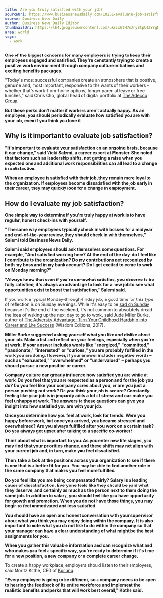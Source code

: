```yaml
---
title: Are you truly satisfied with your job?
sourceUri: https://www.businessnewsdaily.com/10251-evaluate-job-satisfaction.html
source: Business News Daily
author: Business News Daily Editor
thumbnailUri: https://lh4.googleusercontent.com/ukSzxGtH7uJryEtpU4ZYrgMIpuQY0tqiNRHt53Z5uDb36dEzUCuz16d_hCZdr37JnpoLDIr_U0FvRAdL1tN_lWnFkULYc68di-aUzzb5Up-ozezE9JPAdJypaAVOwYihpCw4lvaS
area: world
tags:
  - work
---
```


**One of the biggest concerns for many employers is trying to keep their employees engaged and satisfied. They're constantly trying to create a positive work environment through company culture initiatives and exciting benefits packages.**

"Today's most successful companies create an atmosphere that is positive, genuine and, most important, responsive to the wants of their workers – whether that's work-from-home options, longer parental leave or free lunches," said Chris Cho, global head of digital portfolio at [The Adecco Group](https://www.adeccogroup.com/).

**But these perks don't matter if workers aren't actually happy. As an employee, you should periodically evaluate how satisfied you are with your job, even if you think you love it.**

## **Why is it important to evaluate job satisfaction?**

**"It's important to evaluate your satisfaction on an ongoing basis, because it can change," said Vicki Salemi, a career expert at Monster. She noted that factors such as leadership shifts, not getting a raise when you expected one and additional work responsibilities can all lead to a change in satisfaction.**

**When an employee is satisfied with their job, they remain more loyal to the organization. If employees become dissatisfied with the job early in their career, they may quickly look for a change in employment.**

## **How do I evaluate my job satisfaction?**

**One simple way to determine if you're truly happy at work is to have regular, honest check-ins with yourself.**

**"The same way employees typically check in with bosses for a midyear and end-of-the-year review, they should check in with themselves," Salemi told Business News Daily.**

**Salemi said employees should ask themselves some questions. For example, "Am I satisfied working here? At the end of the day, do I feel like I contribute to the organization? Do my contributions get recognized by both my boss and in my bank account? Do I get excited to come to work on Monday morning?"**

**"Always know that even if you're somewhat satisfied, you deserve to be fully satisfied; it's always an advantage to look for a new job to see what opportunities exist to boost that satisfaction," Salemi said.**

If you work a typical Monday-through-Friday job, a good time for this type of reflection is on Sunday evenings. While it's easy to be [sad on Sunday](https://www.businessnewsdaily.com/10208-weekend-work-life-balance.html) because it's the end of the weekend, it's not common to absolutely dread the idea of waking up the next day to go to work, said Jude Miller Burke, author of [The Adversity Advantage: Turn Your Childhood Hardship into Career and Life Success](https://www.amazon.com/Adversity-Advantage-Childhood-Hardship-Success/dp/1939548675?&tag=businessnewsdaily-20) (Wisdom Editions, 2017).

**Miller Burke suggested asking yourself what you like and dislike about your job. Make a list and reflect on your feelings, especially when you're at work. If your answer includes words like "energized," "committed," "passionate," "interested" or "curious," you are probably fulfilled in the work you are doing. However, if your answer includes negative words – such as "exhausted," "overwhelmed" or "undervalued" – perhaps you should pursue a new position or career.**

**Company culture can greatly influence how satisfied you are while at work. Do you feel that you are respected as a person and for the job you do? Do you feel like your company cares about you, or are you just a person pushing out work? Do you think your job is secure? Constantly feeling like your job is in jeopardy adds a lot of stress and can make you feel unhappy at work. The answers to these questions can give you insight into how satisfied you are with your job.**

**Once you determine how you feel at work, look for trends. Were you happy before work, but once you arrived, you became stressed and overwhelmed? Are you always fulfilled after you work on a certain task? Do you always get upset after talking to a specific co-worker?**

**Think about what is important to you. As you enter new life stages, you may find that your priorities change, and these shifts may not align with your current job and, in turn, make you feel dissatisfied.**

**Then, take a look at the positions across your organization to see if there is one that is a better fit for you. You may be able to find another role in the same company that makes you feel more fulfilled.**

**Do you feel like you are being compensated fairly? Salary is a leading cause of dissatisfaction. Everyone feels like they should be paid what they deserve, and certainly as much as the person next to them doing the same job. In addition to salary, you should feel like you have opportunity for growth and promotion. When you do not have those things, you may begin to feel unmotivated and less satisfied.**

**You should have an open and honest conversation with your supervisor about what you think you may enjoy doing within the company. It is also important to note what you do not like to do within the company so that your manager can have a clear understanding of what might be the best assignments for you.**

**When you gather this valuable information and can recognize what and who makes you feel a specific way, you're ready to determine if it's time for a new position, a new company or a complete career change.**

To create a happy workplace, employers should listen to their employees, said Moritz Kothe, CEO of [Kununu](http://www.kununu.com/us).

**"Every employee is going to be different, so a company needs to be open to hearing the feedback of its entire workforce and implement the realistic benefits and perks that will work best overall," Kothe said.**
